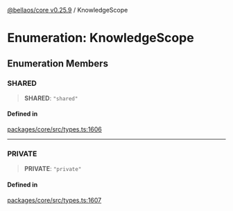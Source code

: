 [@bellaos/core v0.25.9](../index.md) / KnowledgeScope

# Enumeration: KnowledgeScope

## Enumeration Members

### SHARED

> **SHARED**: `"shared"`

#### Defined in

[packages/core/src/types.ts:1606](https://github.com/bellaOS/bella/blob/main/packages/core/src/types.ts#L1606)

***

### PRIVATE

> **PRIVATE**: `"private"`

#### Defined in

[packages/core/src/types.ts:1607](https://github.com/bellaOS/bella/blob/main/packages/core/src/types.ts#L1607)
